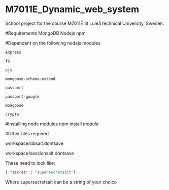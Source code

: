 M7011E_Dynamic_web_system
=========================

School project for the course M7011E at Luleå technical University, Sweden.

#Requirements
	MongoDB
	Nodejs
	npm

#Dependent on the following nodejs modules

	express

	fs

	ejs

	mongoose-schema-extend

	passport

	passport-google

	mongoose

	crypto

#Installing node modules
	npm install *module*

#Other files required

workspace/dbsalt.dontsave

workspace/sessionsalt.dontsave

These need to look like: 
```json
{ "secret" : "supersecretsalt"}
```
Where supersecretsalt can be a string of your choice